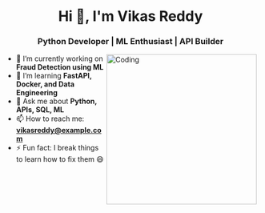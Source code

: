 <h1 align="center">Hi 👋, I'm Vikas Reddy</h1>
<h3 align="center">Python Developer | ML Enthusiast | API Builder</h3>

<img align="right" alt="Coding" width="300" src="https://media.giphy.com/media/qgQUggAC3Pfv687qPC/giphy.gif">

- 🔭 I’m currently working on **Fraud Detection using ML**
- 🌱 I’m learning **FastAPI, Docker, and Data Engineering**
- 💬 Ask me about **Python, APIs, SQL, ML**
- 📫 How to reach me: **vikasreddy@example.com**
- ⚡ Fun fact: I break things to learn how to fix them 😄
